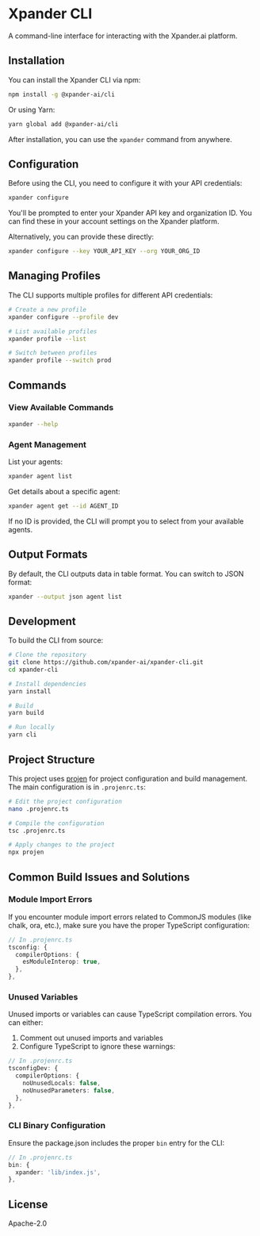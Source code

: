 # Xpander CLI

A command-line interface for interacting with the Xpander.ai platform.

## Installation

You can install the Xpander CLI via npm:

```bash
npm install -g @xpander-ai/cli
```

Or using Yarn:

```bash
yarn global add @xpander-ai/cli
```

After installation, you can use the `xpander` command from anywhere.

## Configuration

Before using the CLI, you need to configure it with your API credentials:

```bash
xpander configure
```

You'll be prompted to enter your Xpander API key and organization ID. You can find these in your account settings on the Xpander platform.

Alternatively, you can provide these directly:

```bash
xpander configure --key YOUR_API_KEY --org YOUR_ORG_ID
```

## Managing Profiles

The CLI supports multiple profiles for different API credentials:

```bash
# Create a new profile
xpander configure --profile dev

# List available profiles
xpander profile --list

# Switch between profiles
xpander profile --switch prod
```

## Commands

### View Available Commands

```bash
xpander --help
```

### Agent Management

List your agents:

```bash
xpander agent list
```

Get details about a specific agent:

```bash
xpander agent get --id AGENT_ID
```

If no ID is provided, the CLI will prompt you to select from your available agents.

## Output Formats

By default, the CLI outputs data in table format. You can switch to JSON format:

```bash
xpander --output json agent list
```

## Development

To build the CLI from source:

```bash
# Clone the repository
git clone https://github.com/xpander-ai/xpander-cli.git
cd xpander-cli

# Install dependencies
yarn install

# Build
yarn build

# Run locally
yarn cli
```

## Project Structure

This project uses [projen](https://github.com/projen/projen) for project configuration and build management. The main configuration is in `.projenrc.ts`:

```bash
# Edit the project configuration
nano .projenrc.ts

# Compile the configuration
tsc .projenrc.ts

# Apply changes to the project
npx projen
```

## Common Build Issues and Solutions

### Module Import Errors

If you encounter module import errors related to CommonJS modules (like chalk, ora, etc.), make sure you have the proper TypeScript configuration:

```typescript
// In .projenrc.ts
tsconfig: {
  compilerOptions: {
    esModuleInterop: true,
  },
},
```

### Unused Variables

Unused imports or variables can cause TypeScript compilation errors. You can either:

1. Comment out unused imports and variables
2. Configure TypeScript to ignore these warnings:

```typescript
// In .projenrc.ts
tsconfigDev: {
  compilerOptions: {
    noUnusedLocals: false,
    noUnusedParameters: false,
  },
},
```

### CLI Binary Configuration

Ensure the package.json includes the proper `bin` entry for the CLI:

```typescript
// In .projenrc.ts
bin: {
  xpander: 'lib/index.js',
},
```

## License

Apache-2.0